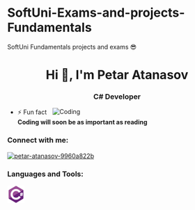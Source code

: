 # SoftUni-Exams-and-projects-Fundamentals
SoftUni Fundamentals projects and exams 😎

<h1 align="center">Hi 👋, I'm Petar Atanasov</h1>
<h3 align="center">C# Developer</h3>
<img align="right" alt="Coding" width="400" src="https://thumbs.gfycat.com/AgonizingEvenHoiho-max-1mb.gif">

- ⚡ Fun fact **Coding will soon be as important as reading**

<h3 align="left">Connect with me:</h3>
<p align="left">
<a href="https://linkedin.com/in/petar-atanasov-9960a822b" target="blank"><img align="center" src="https://raw.githubusercontent.com/rahuldkjain/github-profile-readme-generator/master/src/images/icons/Social/linked-in-alt.svg" alt="petar-atanasov-9960a822b" height="30" width="40" /></a>
</p>

<h3 align="left">Languages and Tools:</h3>
<p align="left"> <a href="https://www.w3schools.com/cs/" target="_blank" rel="noreferrer"> <img src="https://raw.githubusercontent.com/devicons/devicon/master/icons/csharp/csharp-original.svg" alt="csharp" width="40" height="40"/> </a> </p>
